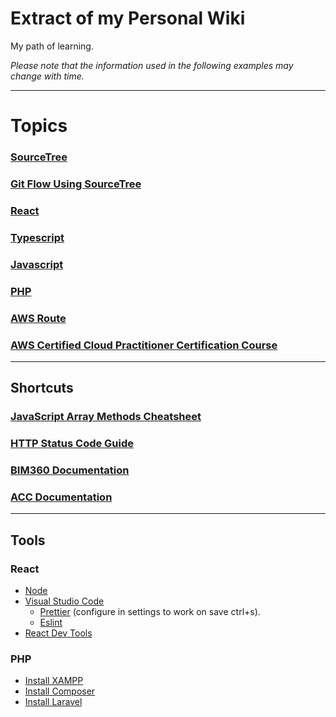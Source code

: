 # Extract of my Personal Wiki

My path of learning.

_Please note that the information used in the following examples may change with time._

---

# Topics

### [SourceTree](docs/Sourcetree.md)

### [Git Flow Using SourceTree](docs/Gitflow.md)

### [React](docs/React.md)

### [Typescript](docs/Typescript.md)

### [Javascript](docs/Javascript.md)

### [PHP](docs/Php.md)

### [AWS Route](https://d1.awsstatic.com/training-and-certification/docs/AWS_certification_paths.pdf)

### [AWS Certified Cloud Practitioner Certification Course](docs/Awscloudpracticioner.md)

---

## Shortcuts

### [JavaScript Array Methods Cheatsheet](docs/Javascript.md#javascript-array-methods)

### [HTTP Status Code Guide](docs/Http_status_code_guide.md)

### [BIM360 Documentation](https://aps.autodesk.com/en/docs/bim360/v1/overview/introduction/)

### [ACC Documentation](https://aps.autodesk.com/en/docs/acc/v1/overview/introduction/)

---

## Tools

### React

- [Node](https://nodejs.org/)
- [Visual Studio Code](https://code.visualstudio.com/)
  - [Prettier](https://marketplace.visualstudio.com/items?itemName=esbenp.prettier-vscode) (configure in settings to work on save ctrl+s).
  - [Eslint](https://marketplace.visualstudio.com/items?itemName=dbaeumer.vscode-eslint)
- [React Dev Tools](https://react.dev/learn/react-developer-tools)

### PHP

- [Install XAMPP](docs/Php.md#install-xampp)
- [Install Composer](docs/Php.md#install-composer)
- [Install Laravel](docs/Php.md#install-laravel)
